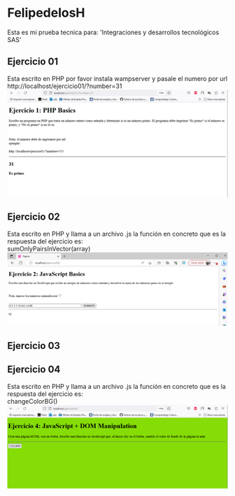 # FelipedelosH

Esta es mi prueba tecnica para: 
'Integraciones y desarrollos tecnológicos SAS'

## Ejercicio 01

Esta escrito en PHP por favor instala wampserver y pasale el numero por url<br>
http://localhost/ejercicio01/?number=31
<br>
![Ejercicio01](Docs/Evidence/ejercicio01.png)

## Ejercicio 02

Esta escrito en PHP y llama a un archivo .js la función en concreto que es la respuesta del ejercicio es:
<br>
sumOnlyPairsInVector(array)
<br>
![Ejercicio02](Docs/Evidence/ejercicio02.png)



## Ejercicio 03


## Ejercicio 04

Esta escrito en PHP y llama a un archivo .js la función en concreto que es la respuesta del ejercicio es:
<br>
 changeColorBG()
<br>
![Ejercicio02](Docs/Evidence/ejercicio04.png)

